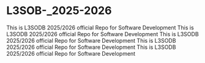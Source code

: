 # L3SOB-_2025-2026
This is L3SODB 2025/2026 official Repo for Software Development
This is L3SODB 2025/2026 official Repo for Software Development
This is L3SODB 2025/2026 official Repo for Software Development
This is L3SODB 2025/2026 official Repo for Software Development
This is L3SODB 2025/2026 official Repo for Software Development
